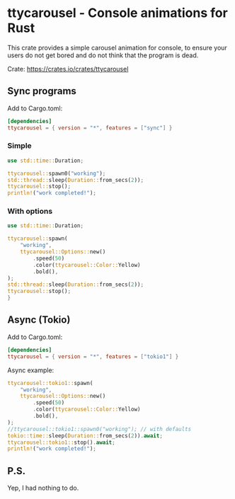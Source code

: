 # ttycarousel - Console animations for Rust

This crate provides a simple carousel animation for console, to ensure your
users do not get bored and do not think that the program is dead.

Crate: https://crates.io/crates/ttycarousel

## Sync programs

Add to Cargo.toml:

```toml
[dependencies]
ttycarousel = { version = "*", features = ["sync"] }
```

### Simple

```rust
use std::time::Duration;

ttycarousel::spawn0("working");
std::thread::sleep(Duration::from_secs(2));
ttycarousel::stop();
println!("work completed!");
```

### With options

```rust
use std::time::Duration;

ttycarousel::spawn(
    "working",
    ttycarousel::Options::new()
        .speed(50)
        .color(ttycarousel::Color::Yellow)
        .bold(),
);
std::thread::sleep(Duration::from_secs(2));
ttycarousel::stop();
}
```

## Async (Tokio)

Add to Cargo.toml:

```toml
[dependencies]
ttycarousel = { version = "*", features = ["tokio1"] }
```

Async example:

```rust
ttycarousel::tokio1::spawn(
	"working",
	ttycarousel::Options::new()
		.speed(50)
		.color(ttycarousel::Color::Yellow)
		.bold(),
);
//ttycarousel::tokio1::spawn0("working"); // with defaults
tokio::time::sleep(Duration::from_secs(2)).await;
ttycarousel::tokio1::stop().await;
println!("work completed!");
```

## P.S.

Yep, I had nothing to do.
